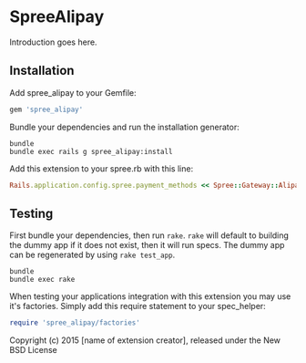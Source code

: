 SpreeAlipay
===========

Introduction goes here.

Installation
------------

Add spree_alipay to your Gemfile:

```ruby
gem 'spree_alipay'
```

Bundle your dependencies and run the installation generator:

```shell
bundle
bundle exec rails g spree_alipay:install
```

Add this extension to your spree.rb with this line:

```ruby
Rails.application.config.spree.payment_methods << Spree::Gateway::Alipay
```

Testing
-------

First bundle your dependencies, then run `rake`. `rake` will default to building the dummy app if it does not exist, then it will run specs. The dummy app can be regenerated by using `rake test_app`.

```shell
bundle
bundle exec rake
```

When testing your applications integration with this extension you may use it's factories.
Simply add this require statement to your spec_helper:

```ruby
require 'spree_alipay/factories'
```

Copyright (c) 2015 [name of extension creator], released under the New BSD License
